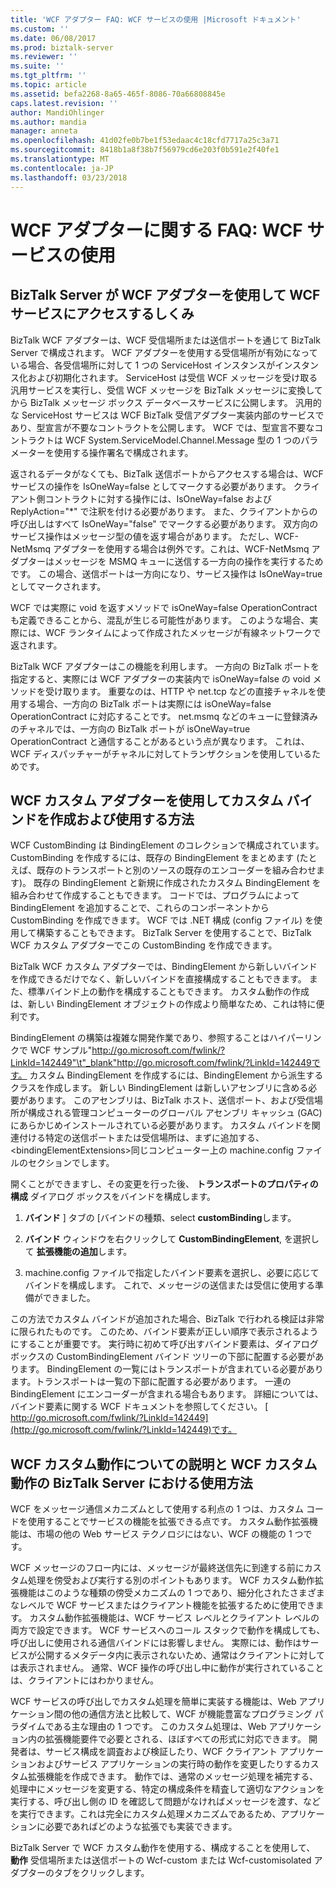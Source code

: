 ```yaml
---
title: 'WCF アダプター FAQ: WCF サービスの使用 |Microsoft ドキュメント'
ms.custom: ''
ms.date: 06/08/2017
ms.prod: biztalk-server
ms.reviewer: ''
ms.suite: ''
ms.tgt_pltfrm: ''
ms.topic: article
ms.assetid: befa2268-8a65-465f-8086-70a66808845e
caps.latest.revision: ''
author: MandiOhlinger
ms.author: mandia
manager: anneta
ms.openlocfilehash: 41d02fe0b7be1f53edaac4c18cfd7717a25c3a71
ms.sourcegitcommit: 8418b1a8f38b7f56979cd6e203f0b591e2f40fe1
ms.translationtype: MT
ms.contentlocale: ja-JP
ms.lasthandoff: 03/23/2018
---
```

# <a name="wcf-adapter-faq-using-wcf-services"></a>WCF アダプターに関する FAQ: WCF サービスの使用
## <a name="how-does-biztalk-server-use-its-wcf-adapters-to-access-wcf-services"></a>BizTalk Server が WCF アダプターを使用して WCF サービスにアクセスするしくみ  
 BizTalk WCF アダプターは、WCF 受信場所または送信ポートを通じて BizTalk Server で構成されます。 WCF アダプターを使用する受信場所が有効になっている場合、各受信場所に対して 1 つの ServiceHost インスタンスがインスタンス化および初期化されます。 ServiceHost は受信 WCF メッセージを受け取る汎用サービスを実行し、受信 WCF メッセージを BizTalk メッセージに変換してから BizTalk メッセージ ボックス データベースサービスに公開します。 汎用的な ServiceHost サービスは WCF BizTalk 受信アダプター実装内部のサービスであり、型宣言が不要なコントラクトを公開します。 WCF では、型宣言不要なコントラクトは WCF System.ServiceModel.Channel.Message 型の 1 つのパラメーターを使用する操作署名で構成されます。  
  
 返されるデータがなくても、BizTalk 送信ポートからアクセスする場合は、WCF サービスの操作を IsOneWay=false としてマークする必要があります。 クライアント側コントラクトに対する操作には、IsOneWay=false および ReplyAction="*" で注釈を付ける必要があります。  また、クライアントからの呼び出しはすべて IsOneWay="false" でマークする必要があります。 双方向のサービス操作はメッセージ型の値を返す場合があります。 ただし、WCF-NetMsmq アダプターを使用する場合は例外です。これは、WCF-NetMsmq アダプターはメッセージを MSMQ キューに送信する一方向の操作を実行するためです。 この場合、送信ポートは一方向になり、サービス操作は IsOneWay=true としてマークされます。  
  
 WCF では実際に void を返すメソッドで isOneWay=false OperationContract も定義できることから、混乱が生じる可能性があります。 このような場合、実際には、WCF ランタイムによって作成されたメッセージが有線ネットワークで返されます。  
  
 BizTalk WCF アダプターはこの機能を利用します。 一方向の BizTalk ポートを指定すると、実際には WCF アダプターの実装内で isOneWay=false の void メソッドを受け取ります。 重要なのは、HTTP や net.tcp などの直接チャネルを使用する場合、一方向の BizTalk ポートは実際には isOneWay=false OperationContract に対応することです。 net.msmq などのキューに登録済みのチャネルでは、一方向の BizTalk ポートが isOneWay=true OperationContract と通信することがあるという点が異なります。 これは、WCF ディスパッチャーがチャネルに対してトランザクションを使用しているためです。  
  
## <a name="how-do-you-create-and-use-a-custom-binding-with-a-wcf-custom-adapter"></a>WCF カスタム アダプターを使用してカスタム バインドを作成および使用する方法  
 WCF CustomBinding は BindingElement のコレクションで構成されています。 CustomBinding を作成するには、既存の BindingElement をまとめます (たとえば、既存のトランスポートと別のソースの既存のエンコーダーを組み合わせます)。 既存の BindingElement と新規に作成されたカスタム BindingElement を組み合わせて作成することもできます。 コードでは、プログラムによって BindingElement を追加することで、これらのコンポーネントから CustomBinding を作成できます。 WCF では .NET 構成 (config ファイル) を使用して構築することもできます。 BizTalk Server を使用することで、BizTalk WCF カスタム アダプターでこの CustomBinding を作成できます。  
  
 BizTalk WCF カスタム アダプターでは、BindingElement から新しいバインドを作成できるだけでなく、新しいバインドを直接構成することもできます。 また、標準バインド上の動作を構成することもできます。 カスタム動作の作成は、新しい BindingElement オブジェクトの作成より簡単なため、これは特に便利です。  
  
 BindingElement の構築は複雑な開発作業であり、参照することはハイパーリンクで WCF サンプル"http://go.microsoft.com/fwlink/?LinkId=142449"\t"_blank"http://go.microsoft.com/fwlink/?LinkId=142449です。 カスタム BindingElement を作成するには、BindingElement から派生するクラスを作成します。 新しい BindingElement は新しいアセンブリに含める必要があります。 このアセンブリは、BizTalk ホスト、送信ポート、および受信場所が構成される管理コンピューターのグローバル アセンブリ キャッシュ (GAC) にあらかじめインストールされている必要があります。 カスタム バインドを関連付ける特定の送信ポートまたは受信場所は、まずに追加する、 \<bindingElementExtensions\>同じコンピューター上の machine.config ファイルのセクションでします。  
  
 開くことができますし、その変更を行った後、 **トランスポートのプロパティの構成** ダイアログ ボックスをバインドを構成します。  
  
1.  **バインド** ] タブの [バインドの種類、select **customBinding**します。  
  
2.  **バインド**  ウィンドウを右クリックして **CustomBindingElement**, を選択して **拡張機能の追加**します。  
  
3.  machine.config ファイルで指定したバインド要素を選択し、必要に応じてバインドを構成します。 これで、メッセージの送信または受信に使用する準備ができました。  
  
 この方法でカスタム バインドが追加された場合、BizTalk で行われる検証は非常に限られたものです。 このため、バインド要素が正しい順序で表示されるようにすることが重要です。 実行時に初めて呼び出すバインド要素は、ダイアログ ボックスの CustomBindingElement バインド ツリーの下部に配置する必要があります。 BindingElement の一覧にはトランスポートが含まれている必要があります。トランスポートは一覧の下部に配置する必要があります。 一連の BindingElement にエンコーダーが含まれる場合もあります。 詳細については、バインド要素に関する WCF ドキュメントを参照してください。 [ http://go.microsoft.com/fwlink/?LinkId=142449](http://go.microsoft.com/fwlink/?LinkId=142449)です。  
  
## <a name="what-is-a-wcf-custom-behavior-and-how-do-i-use-one-with-biztalk-server"></a>WCF カスタム動作についての説明と WCF カスタム動作の BizTalk Server における使用方法  
 WCF をメッセージ通信メカニズムとして使用する利点の 1 つは、カスタム コードを使用することでサービスの機能を拡張できる点です。 カスタム動作拡張機能は、市場の他の Web サービス テクノロジにはない、WCF の機能の 1 つです。  
  
 WCF メッセージのフロー内には、メッセージが最終送信先に到達する前にカスタム処理を傍受および実行する別のポイントもあります。 WCF カスタム動作拡張機能はこのような種類の傍受メカニズムの 1 つであり、細分化されたさまざまなレベルで WCF サービスまたはクライアント機能を拡張するために使用できます。 カスタム動作拡張機能は、WCF サービス レベルとクライアント レベルの両方で設定できます。 WCF サービスへのコール スタックで動作を構成しても、呼び出しに使用される通信バインドには影響しません。 実際には、動作はサービスが公開するメタデータ内に表示されないため、通常はクライアントに対しては表示されません。 通常、WCF 操作の呼び出し中に動作が実行されていることは、クライアントにはわかりません。  
  
 WCF サービスの呼び出しでカスタム処理を簡単に実装する機能は、Web アプリケーション間の他の通信方法と比較して、WCF が機能豊富なプログラミング パラダイムである主な理由の 1 つです。 このカスタム処理は、Web アプリケーション内の拡張機能要件で必要とされる、ほぼすべての形式に対応できます。 開発者は、サービス構成を調査および検証したり、WCF クライアント アプリケーションおよびサービス アプリケーションの実行時の動作を変更したりするカスタム拡張機能を作成できます。 動作では、通常のメッセージ処理を補完する、処理中にメッセージを変更する、特定の構成条件を精査して適切なアクションを実行する、呼び出し側の ID を確認して問題がなければメッセージを渡す、などを実行できます。これは完全にカスタム処理メカニズムであるため、アプリケーションに必要であればどのような拡張でも実装できます。  
  
 BizTalk Server で WCF カスタム動作を使用する、構成することを使用して、 **動作** 受信場所または送信ポートの Wcf-custom または Wcf-customisolated アダプターのタブをクリックします。